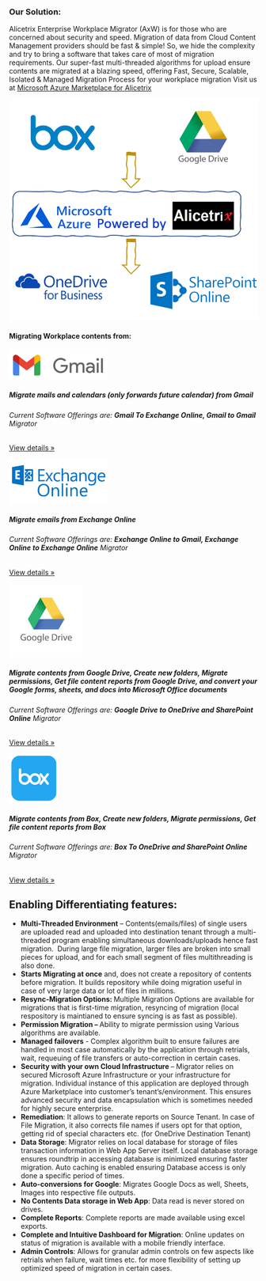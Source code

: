 

<div class="container-fluid">
    <div class="row jumbotron">
            <div class="col-md-5">
                <h3 class="featurette-heading"><strong>Our Solution: </strong></h3>
                <p class="lead"> Alicetrix Enterprise Workplace Migrator (AxW) is for those who are concerned about security and speed. Migration of data from Cloud Content Management providers should be fast &amp; simple! So, we hide the complexity and try to bring a software that takes care of most of migration requirements. Our super-fast multi-threaded algorithms for upload ensure contents are migrated at a blazing speed, offering Fast, Secure, Scalable, Isolated &amp; Managed Migration Process for your workplace migration
                Visit us at <a href="https://azuremarketplace.microsoft.com/en-us/marketplace/apps/alicetrix.o365filemigrator">Microsoft Azure Marketplace for Alicetrix</a>
            </div>
    </div>
    <div class="col-md-7">
        <div align="center">
          <img class="img-fluid" src="/localhost_files/AlicetrixGraphics.PNG">           
        </div>   
    </div>        
</div>



<div class="row bg-dark">
        <div class="col-lg-12">
            <h4 class="featurette-heading">Migrating Workplace contents from: </h4>
        </div>
</div>
<div class="row">
    <div class="col-lg-6">
        <img class="img-fluid " src="/localhost_files/newgmaillogo.0.jpg" alt="" width="200">
        <h5>Migrate mails and calendars (only forwards future calendar) from Gmail</h5>
        <h6> Current Software Offerings are: <b>Gmail To Exchange Online, Gmail to Gmail</b> Migrator </h6>
        <p><a class="btn btn-secondary" href="/home/about" role="button">View details &raquo;</a></p>
    </div><!-- /.col-lg-4 -->
    <div class="col-lg-6">
        <img class="img-fluid" src="/localhost_files/exchange-online-logo.png" alt="" width="200">
        <h5>Migrate emails from Exchange Online</h5>
        <h6> Current Software Offerings are: <b>Exchange Online to Gmail, Exchange Online to Exchange Online</b> Migrator </h6>
        <p><a class="btn btn-secondary" href="/Home/About" role="button">View details &raquo;</a></p>
    </div><!-- /.col-lg-4 -->
</div>    <!-- /.row -->

<div class="row ">
    <div class="col-lg-6">
        <img class="img-fluid" src="/localhost_files/google.jpg" alt="" width="150">
        <h5>Migrate contents from Google Drive, Create new folders, Migrate permissions, Get file content reports from Google Drive, and convert your Google forms, sheets, and docs into Microsoft Office documents</h5>
        <h6> Current Software Offerings are: <b>Google Drive to OneDrive and SharePoint Online</b> Migrator </h6>
        <p><a class="btn btn-secondary" href="/Home/About" role="button">View details &raquo;</a></p>
    </div><!-- /.col-lg-4 -->
    <div class="col-lg-6">
        <img class="img-fluid " src="/localhost_files/box_logo.png" alt="" width="100">
        <h5>Migrate contents from Box, Create new folders, Migrate permissions, Get file content reports from Box</h5>
        <h6> Current Software Offerings are: <b>Box To OneDrive and SharePoint Online</b> Migrator </h6>
        <p><a class="btn btn-secondary" href="/home/about" role="button">View details &raquo;</a></p>
    </div><!-- /.col-lg-4 -->
</div>     <!-- /.row -->




<div class="row">
        <div class="col-lg-12">
            <h2>Enabling Differentiating features:</h2>        
            <div class="lead">   
                <ul>
                    <li><strong>Multi-Threaded Environment</strong> &ndash; Contents(emails/files) of single users are uploaded read and uploaded into destination tenant through a multi-threaded program enabling simultaneous downloads/uploads hence fast migration.&nbsp; During large file migration, larger files are broken into small pieces for upload, and for each small segment of files multithreading is also done.&nbsp;</li>
                    <li><strong>Starts Migrating at once</strong> and, does not create a repository of contents before migration. It builds repository while doing migration useful in case of very large data or lot of files in millions.</li>
                    <li><strong>Resync-Migration Options: </strong>Multiple Migration Options are available for migrations that is first-time migration, resyncing of migration (local respository is maintianed to ensure syncing is as fast as possible).</li>
                    <li><strong>Permission Migration &ndash; </strong>Ability to migrate permission using Various algorithms are available.</li>
                    <li><strong>Managed failovers</strong> - Complex algorithm built to ensure failures are handled in most case automatically by the application through retrials, wait, requeuing of file transfers or auto-correction in certain cases.</li>
                    <li><strong>Security with your own Cloud Infrastructure </strong>&ndash; Migrator relies on secured Microsoft Azure Infrastructure or your infrastructure for migration. Individual instance of this application are deployed through Azure Marketplace into customer&rsquo;s tenant&rsquo;s/environment. This ensures advanced security and data encapsulation which is sometimes needed for highly secure enterprise.</li>
                    <li><strong>Remediation</strong>: It allows to generate reports on Source Tenant. In case of File Migration, it also corrects file names if users opt for that option, getting rid of special characters etc. (for OneDrive Destination Tenant)</li>
                    <li><strong>Data Storage</strong>: Migrator relies on local database for storage of files transaction information in Web App Server itself. Local database storage ensures roundtrip in accessing database is minimized ensuring faster migration. Auto caching is enabled ensuring Database access is only done a specific period of times.</li>
                    <li><strong>Auto-conversions for Google</strong>: Migrates Google Docs as well, Sheets, Images into respective file outputs.</li>
                    <li><strong>No Contents Data storage in Web App</strong>: Data read is never stored on drives.</li>
                    <li><strong>Complete Reports</strong>: Complete reports are made available using excel exports.</li>
                    <li><strong>Complete and Intuitive Dashboard for Migration</strong>: Online updates on status of migration is available with a mobile friendly interface. </li>
                    <li><strong>Admin Controls</strong>: Allows for granular admin controls on few aspects like retrials when failure, wait times etc. for more flexibility of setting up optimized speed of migration in certain cases.</li>
                </ul>
            </div>
        </div><!-- /.col-lg-4 -->       
</div><!-- /.row -->

